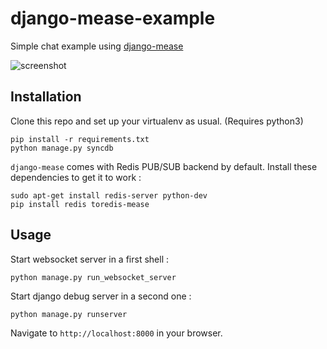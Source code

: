 django-mease-example
====================

Simple chat example using [django-mease](https://github.com/florianpaquet/django-mease)

![screenshot](https://raw.github.com/florianpaquet/django-mease-example/master/images/screenshot.png)

Installation
------------

Clone this repo and set up your virtualenv as usual. (Requires python3)

```
pip install -r requirements.txt
python manage.py syncdb
```

`django-mease` comes with Redis PUB/SUB backend by default. Install these dependencies to get it to work :

```
sudo apt-get install redis-server python-dev
pip install redis toredis-mease
```

Usage
-----

Start websocket server in a first shell :

```
python manage.py run_websocket_server
```

Start django debug server in a second one :

```
python manage.py runserver
```

Navigate to `http://localhost:8000` in your browser.
